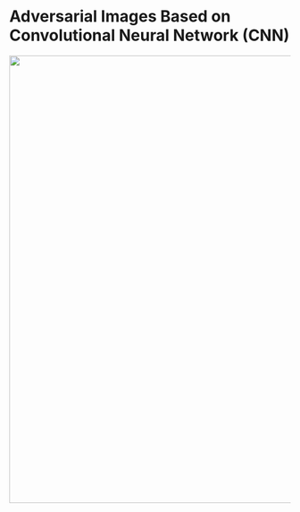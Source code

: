 # Adversarial Images Based on Convolutional Neural Network (CNN)

<img src="CNN100.jpg" width="800">
